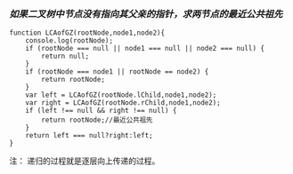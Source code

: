 ### **如果二叉树中节点没有指向其父亲的指针*，求两节点的最近公共祖先*

	function LCAofGZ(rootNode,node1,node2){
		console.log(rootNode);
		if (rootNode === null || node1 === null || node2 === null) {
			return null;
		}
		if (rootNode === node1 || rootNode == node2) {
			return rootNode;
		}
		var left = LCAofGZ(rootNode.lChild,node1,node2);
		var right = LCAofGZ(rootNode.rChild,node1,node2);
		if (left !== null && right !== null) {
			return rootNode;//最近公共祖先
		}
		return left === null?right:left;
	}

注：
递归的过程就是逐层向上传递的过程。